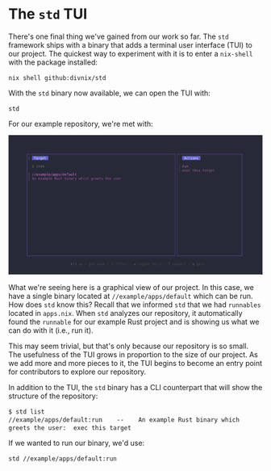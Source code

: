 # The `std` TUI

There's one final thing we've gained from our work so far. The `std` framework
ships with a binary that adds a terminal user interface (TUI) to our project.
The quickest way to experiment with it is to enter a `nix-shell` with the
package installed:

```text
nix shell github:divnix/std
```

With the `std` binary now available, we can open the TUI with:

```text
std
```

For our example repository, we're met with:

![The std TUI](../images/tui.png)

What we're seeing here is a graphical view of our project. In this case, we have
a single binary located at `//example/apps/default` which can be run. How does
`std` know this? Recall that we informed `std` that we had `runnables` located
in `apps.nix`. When `std` analyzes our repository, it automatically found the
`runnable` for our example Rust project and is showing us what we can do with it
(i.e., run it).

This may seem trivial, but that's only because our repository is so small. The
usefulness of the TUI grows in proportion to the size of our project. As we add
more and more pieces to it, the TUI begins to become an entry point for
contributors to explore our repository.

In addition to the TUI, the `std` binary has a CLI counterpart that will show
the structure of the repository:

```text
$ std list
//example/apps/default:run    --    An example Rust binary which greets the user:  exec this target
```

If we wanted to run our binary, we'd use:

```text
std //example/apps/default:run
```
